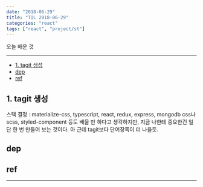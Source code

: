 ```yaml
---
date: "2018-06-29"
title: "TIL 2018-06-29"
categories: "react"
tags: ["react", "project/st"]
---
```


오늘 배운 것

----------

- [1. tagit 생성](#1-tagit-생성)
- [dep](#dep)
- [ref](#ref)

## 1. tagit 생성

스택 결정 : materialize-css, typescript, react, redux, express, mongodb
css나 scss, styled-component 등도 배울 만 하다고 생각하지만, 지금 나한테 중요한건 일단 한 번 만들어 보는 것이다.
아 근데 tagit보다 단어장쪽이 더 나을듯.

## dep

## ref

----------
